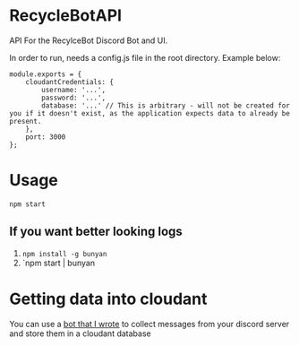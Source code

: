 # RecycleBotAPI
API For the RecylceBot Discord Bot and UI.

In order to run, needs a config.js file in the root directory. Example below:

```
module.exports = {
	cloudantCredentials: {
		username: '...',
		password: '...',
		database: '...' // This is arbitrary - will not be created for you if it doesn't exist, as the application expects data to already be present.
	},
	port: 3000
};
```
# Usage
`npm start`
## If you want better looking logs
1. `npm install -g bunyan`
2. `npm start | bunyan

# Getting data into cloudant
You can use a [bot that I wrote](https://github.com/epswartz/DiscordCloudantCollector) to collect messages from your discord server and store them in a cloudant database 